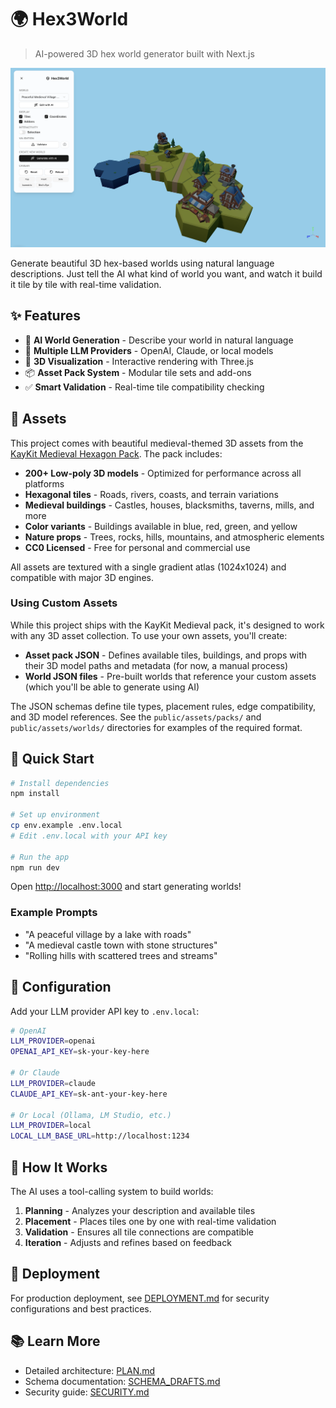 # 🌍 Hex3World

> AI-powered 3D hex world generator built with Next.js

![Hex3World](docs/hex3dworld.png)


Generate beautiful 3D hex-based worlds using natural language descriptions. Just tell the AI what kind of world you want, and watch it build it tile by tile with real-time validation.

## ✨ Features

- 🤖 **AI World Generation** - Describe your world in natural language
- 🔧 **Multiple LLM Providers** - OpenAI, Claude, or local models
- 🎨 **3D Visualization** - Interactive rendering with Three.js
- 📦 **Asset Pack System** - Modular tile sets and add-ons
- ✅ **Smart Validation** - Real-time tile compatibility checking

## 🎨 Assets

This project comes with beautiful medieval-themed 3D assets from the [KayKit Medieval Hexagon Pack](https://kaylousberg.itch.io/kaykit-medieval-hexagon). The pack includes:

- **200+ Low-poly 3D models** - Optimized for performance across all platforms
- **Hexagonal tiles** - Roads, rivers, coasts, and terrain variations
- **Medieval buildings** - Castles, houses, blacksmiths, taverns, mills, and more
- **Color variants** - Buildings available in blue, red, green, and yellow
- **Nature props** - Trees, rocks, hills, mountains, and atmospheric elements
- **CC0 Licensed** - Free for personal and commercial use

All assets are textured with a single gradient atlas (1024x1024) and compatible with major 3D engines.

### Using Custom Assets

While this project ships with the KayKit Medieval pack, it's designed to work with any 3D asset collection. To use your own assets, you'll create:

- **Asset pack JSON** - Defines available tiles, buildings, and props with their 3D model paths and metadata (for now, a manual process)
- **World JSON files** - Pre-built worlds that reference your custom assets (which you'll be able to generate using AI)

The JSON schemas define tile types, placement rules, edge compatibility, and 3D model references. See the `public/assets/packs/` and `public/assets/worlds/` directories for examples of the required format.

## 🚀 Quick Start

```bash
# Install dependencies
npm install

# Set up environment
cp env.example .env.local
# Edit .env.local with your API key

# Run the app
npm run dev
```

Open [http://localhost:3000](http://localhost:3000) and start generating worlds!

### Example Prompts
- "A peaceful village by a lake with roads"
- "A medieval castle town with stone structures"
- "Rolling hills with scattered trees and streams"

## 🔧 Configuration

Add your LLM provider API key to `.env.local`:

```bash
# OpenAI
LLM_PROVIDER=openai
OPENAI_API_KEY=sk-your-key-here

# Or Claude
LLM_PROVIDER=claude
CLAUDE_API_KEY=sk-ant-your-key-here

# Or Local (Ollama, LM Studio, etc.)
LLM_PROVIDER=local
LOCAL_LLM_BASE_URL=http://localhost:1234
```

## 🎨 How It Works

The AI uses a tool-calling system to build worlds:
1. **Planning** - Analyzes your description and available tiles
2. **Placement** - Places tiles one by one with real-time validation
3. **Validation** - Ensures all tile connections are compatible
4. **Iteration** - Adjusts and refines based on feedback

## 🚀 Deployment

For production deployment, see [DEPLOYMENT.md](./docs/DEPLOYMENT.md) for security configurations and best practices.

## 📚 Learn More

- Detailed architecture: [PLAN.md](./docs/PLAN.md)
- Schema documentation: [SCHEMA_DRAFTS.md](./docs/SCHEMA_DRAFTS.md)
- Security guide: [SECURITY.md](./docs/SECURITY.md)